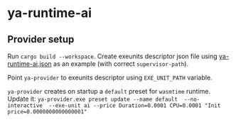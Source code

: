 # ya-runtime-ai

## Provider setup

Run `cargo build --workspace`.
Create exeunits descriptor json file using [ya-runtime-ai.json](conf/ya-dummy-ai.json) as an example (with correct `supervisor-path`).

Point `ya-provider` to exeunits descriptor using `EXE_UNIT_PATH` variable.

`ya-provider` creates on startup a `default` preset for `wasmtime` runtime.
Update it: `ya-provider.exe preset update --name default  --no-interactive  --exe-unit ai --price Duration=0.0001 CPU=0.0001 "Init price=0.0000000000000001"`
